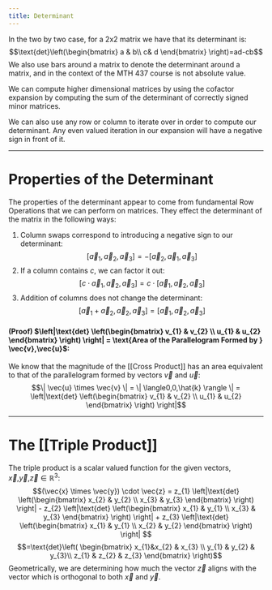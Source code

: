 ```yaml
---
title: Determinant
---
```

In the two by two case, for a 2x2 matrix we have that its determinant is:
$$\text{det}\left(\begin{bmatrix} a & b\\ c& d \end{bmatrix} \right)=ad-cb$$
We also use bars around a matrix to denote the determinant around a matrix, and in the context of the MTH 437 course is not absolute value. 

We can compute higher dimensional matrices by using the cofactor expansion by computing the sum of the determinant of correctly signed minor matrices. 

We can also use any row or column to iterate over in order to compute our determinant. Any even valued iteration in our expansion will have a negative sign in front of it. 

---
# Properties of the Determinant 
The properties of the determinant appear to come from fundamental Row Operations that we can perform on matrices. They effect the determinant of the matrix in the following ways:
1. Column swaps correspond to introducing a negative sign to our determinant:
$$[\vec{a}_{1},\vec{a}_{2},\vec{a}_{3}]=-[\vec{a}_{2},\vec{a}_{1},\vec{a}_{3}]$$
2. If a column contains $c$, we can factor it out: $$[c\cdot\vec{a}_{1},\vec{a}_{2},\vec{a}_{3}]=c\cdot[\vec{a}_{1},\vec{a}_{2},\vec{a}_{3}]$$
3. Addition of columns does not change the determinant:
$$[\vec{a}_{1}+\vec{a}_{2},\vec{a}_{2},\vec{a}_{3}]=[\vec{a}_{1},\vec{a}_{2},\vec{a}_{3}]$$
#### (Proof) $\left|\text{det} \left(\begin{bmatrix} v_{1} & v_{2} \\ u_{1} & u_{2}  \end{bmatrix} \right) \right| = \text{Area of the Parallelogram Formed by } \vec{v},\vec{u}$:
We know that the magnitude of the [[Cross Product]] has an area equivalent to that of the parallelogram formed by vectors $\vec{v}$ and $\vec{u}$:
$$\| \vec{u} \times \vec{v} \| = \| \langle0,0,\hat{k}  \rangle \| = \left|\text{det} \left(\begin{bmatrix} v_{1} & v_{2} \\ u_{1} & u_{2}  \end{bmatrix} \right) \right|$$

---
# The [[Triple Product]]
The triple product is a scalar valued function for the given vectors, $\vec{x}$,$\vec{y}$,$\vec{z} \in \mathbb{R}^3$:
$$(\vec{x} \times \vec{y}) \cdot \vec{z} = z_{1} \left|\text{det} \left(\begin{bmatrix} x_{2} & y_{2} \\ x_{3} & y_{3}  \end{bmatrix} \right) \right| - z_{2} \left|\text{det} \left(\begin{bmatrix} x_{1} & y_{1} \\ x_{3} & y_{3}  \end{bmatrix} \right) \right| + z_{3} \left|\text{det} \left(\begin{bmatrix} x_{1} & y_{1} \\ x_{2} & y_{2}  \end{bmatrix} \right) \right| $$
$$=\text{det}\left( \begin{bmatrix} x_{1}&x_{2} & x_{3} \\ y_{1} & y_{2} & y_{3}\\ z_{1} & z_{2} & z_{3} \end{bmatrix} \right)$$
Geometrically, we are determining how much the vector $\vec{z}$ aligns with the vector which is orthogonal to both $\vec{x}$ and $\vec{y}$. 